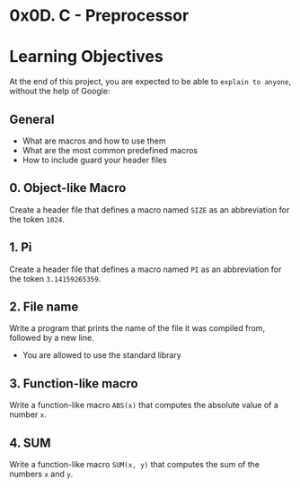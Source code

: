 # 0x0D. C - Preprocessor
# Learning Objectives
At the end of this project, you are expected to be able to `explain to anyone`, without the help of Google:

## General
* What are macros and how to use them
* What are the most common predefined macros
* How to include guard your header files

## 0. Object-like Macro
Create a header file that defines a macro named `SIZE` as an abbreviation for the token `1024`.

## 1. Pi
Create a header file that defines a macro named `PI` as an abbreviation for the token `3.14159265359`.

## 2. File name
Write a program that prints the name of the file it was compiled from, followed by a new line.

* You are allowed to use the standard library

## 3. Function-like macro
Write a function-like macro `ABS(x)` that computes the absolute value of a number `x`.

## 4. SUM
Write a function-like macro `SUM(x, y)` that computes the sum of the numbers `x` and `y`.
